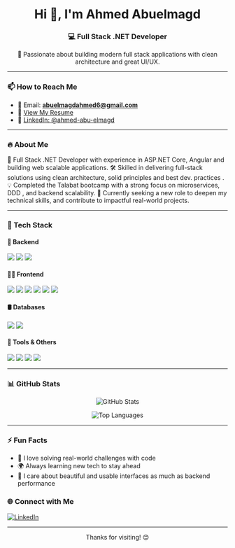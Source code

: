 <h1 align="center">Hi 👋, I'm Ahmed Abuelmagd</h1>
<h3 align="center">💻 Full Stack .NET Developer </h3>

<p align="center">
🚀 Passionate about building modern full stack applications with clean architecture and great UI/UX.
</p>

---

### 📫 How to Reach Me

- 📧 Email: **abuelmagdahmed6@gmail.com**  
- 📄 [View My Resume](https://drive.google.com/drive/u/0/folders/1262MheHXfmKfc6EtJmk1tQO3OFZRRcHF)
- 🔗 [LinkedIn: @ahmed-abu-elmagd](https://www.linkedin.com/in/ahmed-abu-almagd)

---

### 🔥 About Me

🎯 Full Stack .NET Developer with experience in ASP.NET Core, Angular and building web scalable applications.
🛠️ Skilled in delivering full-stack solutions using clean architecture, solid principles and best dev. practices .
💡  Completed the Talabat bootcamp with a strong focus on microservices, DDD , and backend scalability.
🚀 Currently seeking a new role to deepen my technical skills, and contribute to impactful real-world projects.

---

### 🧰 Tech Stack

#### 🧠 Backend
<p>
  <img src="https://img.shields.io/badge/.NET-512BD4?style=for-the-badge&logo=dotnet&logoColor=white" />
  <img src="https://img.shields.io/badge/CSharp-239120?style=for-the-badge&logo=csharp&logoColor=white" />
  <img src="https://img.shields.io/badge/ASP.NET-5C2D91?style=for-the-badge&logo=.net&logoColor=white" />
</p>

#### 👨‍💻 Frontend
<p>
  <img src="https://img.shields.io/badge/Angular-DD0031?style=for-the-badge&logo=angular&logoColor=white" />
  <img src="https://img.shields.io/badge/TypeScript-3178C6?style=for-the-badge&logo=typescript&logoColor=white" />
  <img src="https://img.shields.io/badge/JavaScript-F7DF1E?style=for-the-badge&logo=javascript&logoColor=black" />
  <img src="https://img.shields.io/badge/HTML5-E34F26?style=for-the-badge&logo=html5&logoColor=white" />
  <img src="https://img.shields.io/badge/CSS3-1572B6?style=for-the-badge&logo=css3&logoColor=white" />
  <img src="https://img.shields.io/badge/Bootstrap-7952B3?style=for-the-badge&logo=bootstrap&logoColor=white" />
</p>

#### 🛢 Databases
<p>
  <img src="https://img.shields.io/badge/SQL%20Server-CC2927?style=for-the-badge&logo=microsoftsqlserver&logoColor=white" />
  <img src="https://img.shields.io/badge/MongoDB-47A248?style=for-the-badge&logo=mongodb&logoColor=white" />
</p>

#### 🧰 Tools & Others
<p>
  <img src="https://img.shields.io/badge/Postman-FF6C37?style=for-the-badge&logo=postman&logoColor=white" />
  <img src="https://img.shields.io/badge/Git-F05032?style=for-the-badge&logo=git&logoColor=white" />
  <img src="https://img.shields.io/badge/Figma-F24E1E?style=for-the-badge&logo=figma&logoColor=white" />
  <img src="https://img.shields.io/badge/Visual%20Studio-5C2D91?style=for-the-badge&logo=visualstudio&logoColor=white" />
</p>

---

### 📊 GitHub Stats

<p align="center">
  <img src="https://github-readme-stats.vercel.app/api?username=ahmedabualmagd&show_icons=true&theme=tokyonight" alt="GitHub Stats" />
</p>

<p align="center">
  <img src="https://github-readme-stats.vercel.app/api/top-langs/?username=ahmedabualmagd&layout=compact&theme=tokyonight" alt="Top Languages" />
</p>

---

### ⚡ Fun Facts

- 🧩 I love solving real-world challenges with code
- 🌍 Always learning new tech to stay ahead
- 🎨 I care about beautiful and usable interfaces as much as backend performance



### 🌐 Connect with Me
<p align="left">
  <a href="https://www.linkedin.com/in/ahmed-abu-almagd" target="_blank">
    <img src="https://img.shields.io/badge/LinkedIn-blue?logo=linkedin&logoColor=white&style=for-the-badge" alt="LinkedIn">
  </a>
</p>

---


<p align="center">Thanks for visiting! 😊</p>
